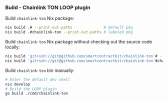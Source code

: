 
### Build - Chainlink TON LOOP plugin

Build `chainlink-ton` Nix package:

```bash
nix build .# --print-out-paths              # default pkg
nix build .#chainlink-ton --print-out-paths # labeled pkg
```

Build `chainlink-ton` Nix package without checking out the source code locally:

```bash
nix build 'git+ssh://git@github.com/smartcontractkit/chainlink-ton'# --print-out-paths              # default pkg
nix build 'git+ssh://git@github.com/smartcontractkit/chainlink-ton'#chainlink-ton --print-out-paths # labeled pkg
```

Build `chainlink-ton` bin manually:

```bash
# Enter the default dev shell
nix develop
# Build the LOOP plugin
go build ./cmd/chainlink-ton
```
